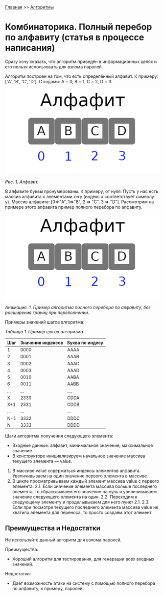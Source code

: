 [Главная](https://dmitriysidyakin.github.io/School-IT/) >> [Алгоритмы](https://dmitriysidyakin.github.io/School-IT/csharp-articles/ru-ru/algorithms-on-csharp/)

# Комбинаторика. Полный перебор по алфавиту (статья в процессе написания)

Сразу хочу сказать, что алгоритм приведён в информационных целях и его нельзя использовать для взлома паролей.

Алгоритм построен на том, что есть определённый алфавит. К примеру: ['A', 'B', 'C', 'D'].
С кодами: A = 0, B = 1, C = 2, D = 3.

![Алфавит](img/alphabet.png)

*Рис. 1. Алфавит.*

В алфавите буквы пронумерованы. К примеру, от нуля. Пусть у нас есть массив алфавита с элементами x=>y (индекс x соответствует символу y). Массив алфавита: [0=>"A", 1=>"B", 2 => "C", 3 => "D"]. Рассмотрим на примере этого алфавита пример полного перебора по алфавиту.

![Процесс перебора](img/process.gif)

*Анимация. 1. Пример алгоритма полного перебора по алфавиту, без расширения границ при переполнении.*

Примеры значений шагов алгоритма:

*Таблица 1. Пример шагов алгоритма.*

| Шаг	| Значения индексов	| Буква по индесу |
|-------|-------------------|-----------------|
| 1	    | 0000	            | AAAA            |
| 2	    | 0001	            | AAAB            |
| 3	    | 0002	            | AAAC            |
| 4	    | 0003	            | AAAD            |
| 5	    | 0010	            | AABA            |
| 6	    | 0011	            | AABB            |
| ...   | ...	            | ....            |
| X	    | 2330	            | CDDA            |
| X+1	| 2331	            | CDDB            |
| ...   | ...	            | ...             |
| N-1	| 3332	            | DDDC            |
| N	    | 3333	            | DDDD            |

Шаги алгоритма получения следующего элемента:

- Входные данные: алфавит, минимальное значение, максимальное значение.
- В конструкторе инициализируем начальное значение массива текущего элемента — value.
1. В массиве value содержаться индексы элементов алфавита. Увеличивываем на один значение первого элемента в массиве.
2. В цикле просматривываем каждый элемент массива value с первого элемента:
	2.1. Если значение элемента массива больше последнего элемента, то сбрасывываем его значение на нуль и увеличивываем значение следующего элемента на один.
	2.2. Переходим к следующему элементу и проделывываем для него пункт 2.1.
	2.3. Если при посмотре текущего последнего элемента массива value не хватило элемента для переноса, то просто создаём этот элемент.
	
## Преимущества и Недостатки

Не используйте данный алгоритм для взлома паролей.

Преимущества:

- Хороший алгоритм для тестирования, для генерации всех входных значений.

Недостатки:

- Даёт возможность атаки на систему с помощью полного перебора по алфавиту, к примеру, паролей.

